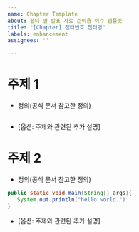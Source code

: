 ```yaml
---
name: Chapter Template
about: 챕터 별 발표 자료 준비용 이슈 템플릿
title: "[Chapter] 챕터번호 챕터명"
labels: enhancement
assignees: ''

---
```


# 주제 1
- 정의(공식 문서 참고한 정의)
```java

```
- [옵션: 주제와 관련된 추가 설명]

# 주제 2
- 정의(공식 문서 참고한 정의)
```java
public static void main(String[] args){
   System.out.println("hello world.")
}
```
- [옵션: 주제와 관련된 추가 설명]
